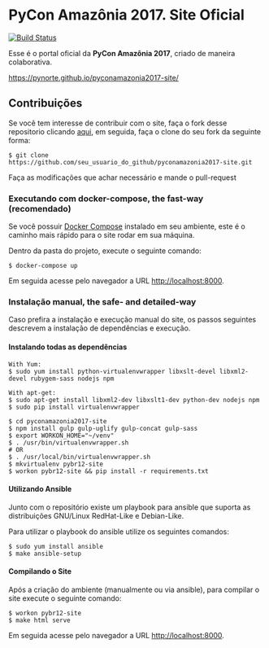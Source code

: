 # **PyCon Amazônia 2017. Site Oficial**

[![Build Status](https://travis-ci.org/PyNorte/pyconamazonia2017-site.svg?branch=master)](https://travis-ci.org/PyNorte/pyconamazonia2017-site)

Esse é o portal oficial da **PyCon Amazônia 2017**, criado de maneira colaborativa.

https://pynorte.github.io/pyconamazonia2017-site/


## **Contribuições**

Se você tem interesse de contribuir com o site, faça o fork desse repositorio clicando [aqui](https://github.com/PyNorte/pyconamazonia2017-site/fork), em seguida, faça o clone do seu fork da seguinte forma:

```
$ git clone https://github.com/seu_usuario_do_github/pyconamazonia2017-site.git
```

Faça as modificações que achar necessário e mande o pull-request


### **Executando com docker-compose, the fast-way (recomendado)**

Se você possuir [Docker Compose](https://docs.docker.com/compose/install/) instalado em seu ambiente, este é o caminho mais rápido para o site rodar em sua máquina.

Dentro da pasta do projeto, execute o seguinte comando:

```
$ docker-compose up
```

Em seguida acesse pelo navegador a URL [http://localhost:8000](http://localhost:8000).


### **Instalação manual, the safe- and detailed-way**

Caso prefira a instalação e execução manual do site, os passos seguintes descrevem a instalação de dependências e execução.


#### **Instalando todas as dependências**

```
With Yum:
$ sudo yum install python-virtualenvwrapper libxslt-devel libxml2-devel rubygem-sass nodejs npm

With apt-get:
$ sudo apt-get install libxml2-dev libxslt1-dev python-dev nodejs npm
$ sudo pip install virtualenvwrapper

$ cd pyconamazonia2017-site
$ npm install gulp gulp-uglify gulp-concat gulp-sass
$ export WORKON_HOME="~/venv"
$ . /usr/bin/virtualenvwrapper.sh
# OR
$ . /usr/local/bin/virtualenvwrapper.sh
$ mkvirtualenv pybr12-site
$ workon pybr12-site && pip install -r requirements.txt
```

#### **Utilizando Ansible**
Junto com o repositório existe um playbook para ansible que suporta as distribuições GNU/Linux RedHat-Like e Debian-Like.

Para utilizar o playbook do ansible utilize os seguintes comandos:

```
$ sudo yum install ansible
$ make ansible-setup
```

#### **Compilando o Site**

Após a criação do ambiente (manualmente ou via ansible), para compilar o site execute o seguinte comando:
```
$ workon pybr12-site
$ make html serve
```

Em seguida acesse pelo navegador a URL [http://localhost:8000](http://localhost:8000).
